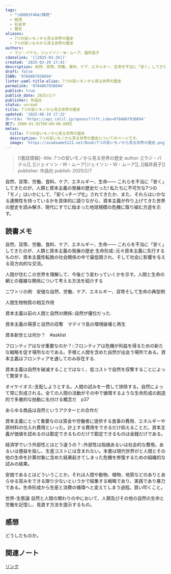 ```yaml
---
tags:
  - "\U0001F4DA/積読"
  - 経済
  - 社会学
  - 歴史
aliases:
  - 7つの安いモノから見る世界の歴史
  - 7つの安いものから見る世界の歴史
authors:
  - ラジ・パテル、ジェイソン・W・ムーア、福井昌子
cdatelink: '[[2025-03-26]]'
created: '2025-03-29 17:41'
description: 自然、貨幣、労働、食料、ケア、エネルギー、生命を不当に「安く」してきた資本主義の歴史
draft: false
ISBN: '9784867930694'
linter-yaml-title-alias: 7つの安いモノから見る世界の歴史
permalink: '9784867930694'
publish: true
publish_date: 2025/2/7
publisher: 作品社
status: unread
title: 7つの安いモノから見る世界の歴史
updated: '2025-06-19 17:32'
カーリル: 'https://api.calil.jp/openurl?rft.isbn=9784867930694'
読了: 2000-01-01T00:00:00.000Z
metas:
  title: 7つの安いモノから見る世界の歴史
  description: 7つの安いモノから見る世界の歴史についてのページです。
  image: 'https://asadaame5121.net/Book/7つの安いモノから見る世界の歴史.png'
---
```

>[!書誌情報]-
>title: 7つの安いモノから見る世界の歴史
>author: [[ラジ・パテル]], [[ジェイソン・Ｗ・ムーア|ジェイソン・Ｗ・ムーア]], [[福井昌子]]
>publisher: 作品社
>publish: 2025/2/7

自然、貨幣、労働、食料、ケア、エネルギー、生命―― これらを不当に「安く」してきたのが、人類と資本主義の発展の歴史だった!  私たちに不可欠な7つの「モノ」はいかにして、「安く=チープ化」されてきたか、また、それらはいかなる連関性を持っているかを具体的に語りながら、資本主義が作り上げてきた世界の歴史を読み解き、現代にすでに始まった地球規模の危機に取り組む方途を示す。

## 読書メモ
自然、貨幣、労働、食料、ケア、エネルギー、生命―― これらを不当に「安く」してきたのが、人類と資本主義の発展の歴史
生命形成::元々資本主義に先行するものが、資本主義性転換の社会関係の中で最低限され、そして社会に影響を与える双方向的な交流。
<!--SR:!2025-03-28,1,210-->
人間が住むこの世界を理解して、今後どう変わっていくかを示す。人間と生命の網との複雑な関係について考える方法を紹介する

ニワトリの例　安価な自然、労働、ケア、エネルギー、貨幣そして生命の典型例

人間生物物質の相互作用

資本主義以前の人間と自然の関係::自然が優位だった.
<!--SR:!2025-03-28,1,228-->

資本主義の萌芽と自然の収奪　マデイラ島の環境破壊と再生

資本新世とは何か？　#asklist 

フロンティアはなぜ重要なのか？::フロンティアは危機が利益を得るための新たな戦略を促す場所なのである。手根と人間を含めた自然が出会う場所である。資本主義はフロンティアを通してのみ存在する.
<!--SR:!2025-04-17,1,208-->

資本主義は自然を破滅することではなく、低コストで自然を収奪することによって繁栄する。

オイケイオス::支配しようとする。人間の試みを一貫して排除する。自然によって常に形成される。全ての人間の活動がその中で循環するような生命形成の創造的で多層的な拍動に名付ける概念だ　p37
<!--SR:!2025-04-17,1,208-->

あらゆる商品は自然というアクターとの合作だ

資本主義にとって重要なのは賃金や労働者に提供する食事の費用、エネルギーや原材料の仕入れ費用といった。計上する費用をできるだけ抑えることだ。資本主義が価値を認めるのは勘定できるものだけで勘定できるものは金銭だけである。

経済学でいう外部性とはどう違うの？::外部性は指摘あるいは社会的な費用。あるいは便益を指し、生産コストには含まれない。本書は現代世界がと人間とその他の生命を計算対象に含めた結果起きてしまった危機を修復するための組織的な試みの結果。
<!--SR:!2025-03-28,1,228-->

安価であるとはどういうことか。それは人間や動物、植物、地質などのありとあらゆる営みをできる限り少ないというかで結集する戦略であり、実践であり暴力である。生命形成から生産と消費の循環へと変えてしまう過程。買い叩くこと。

世界-生態論
自然と人間の関わりの中において、人類及びその他の自然の生命と労働を記憶し、見直す方法を提示するもの。

## 感想
どうしたものか。

## 関連ノート

<a href="https://asadaame5121.net/9784867930694" class="u-url">リンク</a>
